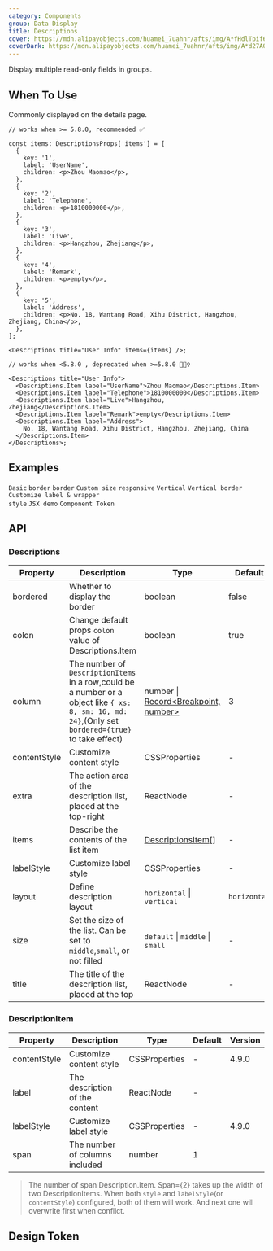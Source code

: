 ```yaml
---
category: Components
group: Data Display
title: Descriptions
cover: https://mdn.alipayobjects.com/huamei_7uahnr/afts/img/A*fHdlTpif6XQAAAAAAAAAAAAADrJ8AQ/original
coverDark: https://mdn.alipayobjects.com/huamei_7uahnr/afts/img/A*d27AQJrowGAAAAAAAAAAAAAADrJ8AQ/original
---
```


Display multiple read-only fields in groups.

## When To Use

Commonly displayed on the details page.

```tsx | pure
// works when >= 5.8.0, recommended ✅

const items: DescriptionsProps['items'] = [
  {
    key: '1',
    label: 'UserName',
    children: <p>Zhou Maomao</p>,
  },
  {
    key: '2',
    label: 'Telephone',
    children: <p>1810000000</p>,
  },
  {
    key: '3',
    label: 'Live',
    children: <p>Hangzhou, Zhejiang</p>,
  },
  {
    key: '4',
    label: 'Remark',
    children: <p>empty</p>,
  },
  {
    key: '5',
    label: 'Address',
    children: <p>No. 18, Wantang Road, Xihu District, Hangzhou, Zhejiang, China</p>,
  },
];

<Descriptions title="User Info" items={items} />;

// works when <5.8.0 , deprecated when >=5.8.0 🙅🏻‍♀️

<Descriptions title="User Info">
  <Descriptions.Item label="UserName">Zhou Maomao</Descriptions.Item>
  <Descriptions.Item label="Telephone">1810000000</Descriptions.Item>
  <Descriptions.Item label="Live">Hangzhou, Zhejiang</Descriptions.Item>
  <Descriptions.Item label="Remark">empty</Descriptions.Item>
  <Descriptions.Item label="Address">
    No. 18, Wantang Road, Xihu District, Hangzhou, Zhejiang, China
  </Descriptions.Item>
</Descriptions>;
```

## Examples

<!-- prettier-ignore -->
<code src="./demo/basic.tsx">Basic</code>
<code src="./demo/border.tsx">border</code>
<code src="./demo/text.tsx" debug>border</code>
<code src="./demo/size.tsx">Custom size</code>
<code src="./demo/responsive.tsx">responsive</code>
<code src="./demo/vertical.tsx">Vertical</code>
<code src="./demo/vertical-border.tsx">Vertical border</code>
<code src="./demo/style.tsx" debug>Customize label & wrapper style</code>
<code src="./demo/jsx.tsx" debug>JSX demo</code>
<code src="./demo/component-token.tsx" debug>Component Token</code>

## API

### Descriptions

| Property | Description | Type | Default | Version |
| --- | --- | --- | --- | --- |
| bordered | Whether to display the border | boolean | false |  |
| colon | Change default props `colon` value of Descriptions.Item | boolean | true |  |
| column | The number of `DescriptionItems` in a row,could be a number or a object like `{ xs: 8, sm: 16, md: 24}`,(Only set `bordered={true}` to take effect) | number \| [Record<Breakpoint, number>](https://github.com/ant-design/ant-design/blob/84ca0d23ae52e4f0940f20b0e22eabe743f90dca/components/descriptions/index.tsx#L111C21-L111C56) | 3 |  |
| contentStyle | Customize content style | CSSProperties | - | 4.10.0 |
| extra | The action area of the description list, placed at the top-right | ReactNode | - | 4.5.0 |
| items | Describe the contents of the list item | [DescriptionsItem](#descriptionitem)[] | - | 5.8.0 |
| labelStyle | Customize label style | CSSProperties | - | 4.10.0 |
| layout | Define description layout | `horizontal` \| `vertical` | `horizontal` |  |
| size | Set the size of the list. Can be set to `middle`,`small`, or not filled | `default` \| `middle` \| `small` | - |  |
| title | The title of the description list, placed at the top | ReactNode | - |  |

### DescriptionItem

| Property     | Description                    | Type          | Default | Version |
| ------------ | ------------------------------ | ------------- | ------- | ------- |
| contentStyle | Customize content style        | CSSProperties | -       | 4.9.0   |
| label        | The description of the content | ReactNode     | -       |         |
| labelStyle   | Customize label style          | CSSProperties | -       | 4.9.0   |
| span         | The number of columns included | number        | 1       |         |

> The number of span Description.Item. Span={2} takes up the width of two DescriptionItems. When both `style` and `labelStyle`(or `contentStyle`) configured, both of them will work. And next one will overwrite first when conflict.

## Design Token

<ComponentTokenTable component="Descriptions"></ComponentTokenTable>

